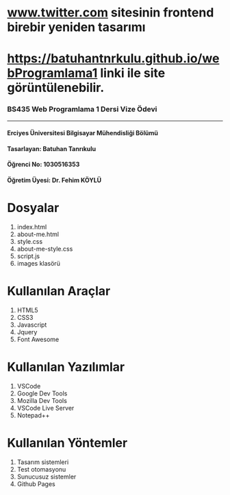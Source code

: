 # www.twitter.com sitesinin frontend birebir yeniden tasarımı
# https://batuhantnrkulu.github.io/webProgramlama1 linki ile site görüntülenebilir. 
### BS435 Web Programlama 1 Dersi Vize Ödevi


------------


#### Erciyes Üniversitesi Bilgisayar Mühendisliği Bölümü
#### Tasarlayan: **Batuhan Tanrıkulu** 
#### Öğrenci No: **1030516353**

#### Öğretim Üyesi: Dr. Fehim KÖYLÜ

# Dosyalar
1. index.html
2. about-me.html
3. style.css
4. about-me-style.css
5. script.js
6. images klasörü

# Kullanılan Araçlar
1. HTML5
2. CSS3
3. Javascript
4. Jquery
5. Font Awesome

# Kullanılan Yazılımlar
1. VSCode
2. Google Dev Tools
3. Mozilla Dev Tools
4. VSCode Live Server
5. Notepad++

# Kullanılan Yöntemler
1. Tasarım sistemleri
2. Test otomasyonu
3. Sunucusuz sistemler
4. Github Pages
